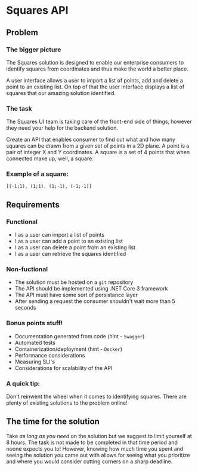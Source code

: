# Squares API
## Problem
### The bigger picture
The Squares solution is designed to enable our enterprise consumers to identify squares from coordinates and thus make the world a better place.

A user interface allows a user to import a list of points, add and delete a point to an existing list. On top of that the user interface displays a list of squares that our amazing solution identified.

### The task
The Squares UI team is taking care of the front-end side of things, however they need your help for the backend solution.

Create an API that enables consumer to find out what and how many squares can be drawn from a given set of points in a 2D plane. A point is a pair of integer X and Y coordinates. A square is a set of 4 points that when connected make up, well, a square. 

### Example of a square:
```[(-1;1), (1;1), (1;-1), (-1;-1)]```

## Requirements
### Functional
* I as a user can import a list of points
* I as a user can add a point to an existing list
* I as a user can delete a point from an existing list
* I as a user can retrieve the squares identified

### Non-fuctional
* The solution must be hosted on a `git` repository
* The API should be implemented using .NET Core 3 framework
* The API must have some sort of persistance layer
* After sending a request the consumer shouldn't wait more than 5 seconds

### Bonus points stuff!
* Documentation generated from code (hint - `Swagger`)
* Automated tests
* Containerization/deployment (hint - `Docker`)
* Performance considerations
* Measuring SLI's
* Considerations for scalability of the API

### A quick tip:
Don't reinwent the wheel when it comes to identifying squares. There are plenty of existing solutions to the problem online!

## The time for the solution
Take *as long as you need* on the solution but we suggest to limit yourself at 8 hours. The task is not made to be completed in that time period and noone expects you to! However, knowing how much time you spent and seeing the solution you came out with allows for seeing what you prioritize and where you would consider cutting corners on a sharp deadline.